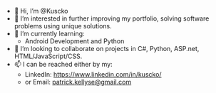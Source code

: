 - 👋 Hi, I’m @Kuscko
- 👀 I’m interested in further improving my portfolio, solving software problems using unique solutions.
- 🌱 I’m currently learning:
  - Android Development and Python
- 💞️ I’m looking to collaborate on projects in C#, Python, ASP.net, HTML/JavaScript/CSS.
- 📫 I can be reached either by my:
  - LinkedIn: https://www.linkedin.com/in/kuscko/
  - or Email: patrick.kellyse@gmail.com
